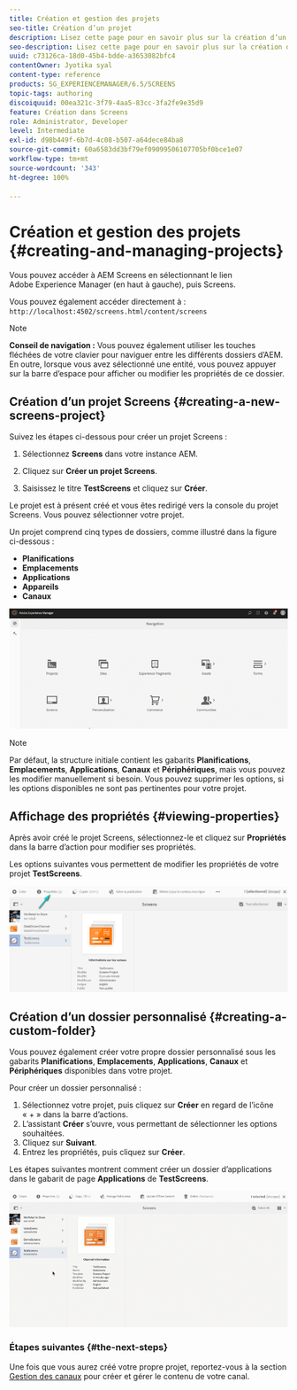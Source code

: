 ```yaml
---
title: Création et gestion des projets
seo-title: Création d’un projet
description: Lisez cette page pour en savoir plus sur la création d’un projet Screens.
seo-description: Lisez cette page pour en savoir plus sur la création d’un projet Screens.
uuid: c73126ca-18d0-45b4-bdde-a3653082bfc4
contentOwner: Jyotika syal
content-type: reference
products: SG_EXPERIENCEMANAGER/6.5/SCREENS
topic-tags: authoring
discoiquuid: 00ea321c-3f79-4aa5-83cc-3fa2fe9e35d9
feature: Création dans Screens
role: Administrator, Developer
level: Intermediate
exl-id: d98b449f-6b7d-4c08-b507-a64dece84ba8
source-git-commit: 60a6583dd3bf79ef09099506107705bf0bce1e07
workflow-type: tm+mt
source-wordcount: '343'
ht-degree: 100%

---
```


# Création et gestion des projets {#creating-and-managing-projects}

Vous pouvez accéder à AEM Screens en sélectionnant le lien Adobe Experience Manager (en haut à gauche), puis Screens.

Vous pouvez également accéder directement à : `http://localhost:4502/screens.html/content/screens`


>[!NOTE]
>**Conseil de navigation :**
>Vous pouvez également utiliser les touches fléchées de votre clavier pour naviguer entre les différents dossiers d’AEM. En outre, lorsque vous avez sélectionné une entité, vous pouvez appuyer sur la barre d’espace pour afficher ou modifier les propriétés de ce dossier.

## Création d’un projet Screens {#creating-a-new-screens-project}

Suivez les étapes ci-dessous pour créer un projet Screens :

1. Sélectionnez **Screens** dans votre instance AEM.

1. Cliquez sur **Créer un projet Screens**.

1. Saisissez le titre **TestScreens** et cliquez sur **Créer**.

Le projet est à présent créé et vous êtes redirigé vers la console du projet Screens. Vous pouvez sélectionner votre projet.

Un projet comprend cinq types de dossiers, comme illustré dans la figure ci-dessous :

* **Planifications**
* **Emplacements**
* **Applications**
* **Appareils**
* **Canaux**

![player1](assets/create-project.gif)

>[!NOTE]
>
>Par défaut, la structure initiale contient les gabarits **Planifications**, **Emplacements**, **Applications**, **Canaux** et **Périphériques**, mais vous pouvez les modifier manuellement si besoin. Vous pouvez supprimer les options, si les options disponibles ne sont pas pertinentes pour votre projet.


## Affichage des propriétés {#viewing-properties}

Après avoir créé le projet Screens, sélectionnez-le et cliquez sur **Propriétés** dans la barre d’action pour modifier ses propriétés.

Les options suivantes vous permettent de modifier les propriétés de votre projet **TestScreens**.

![image](assets/create-project2.png)


## Création d’un dossier personnalisé {#creating-a-custom-folder}

Vous pouvez également créer votre propre dossier personnalisé sous les gabarits **Planifications**, **Emplacements**, **Applications**, **Canaux** et **Périphériques** disponibles dans votre projet.

Pour créer un dossier personnalisé :

1. Sélectionnez votre projet, puis cliquez sur **Créer** en regard de l’icône « + » dans la barre d’actions.
1. L’assistant **Créer** s’ouvre, vous permettant de sélectionner les options souhaitées.
1. Cliquez sur **Suivant**.
1. Entrez les propriétés, puis cliquez sur **Créer**.

Les étapes suivantes montrent comment créer un dossier d’applications dans le gabarit de page **Applications** de **TestScreens**.

![player2-1](assets/create-project3.gif)

### Étapes suivantes {#the-next-steps}

Une fois que vous aurez créé votre propre projet, reportez-vous à la section [Gestion des canaux](managing-channels.md) pour créer et gérer le contenu de votre canal.

